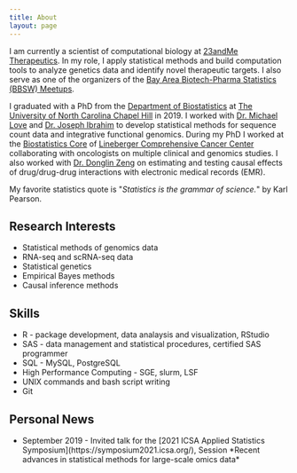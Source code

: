 ```yaml
---
title: About
layout: page
---
```

<!-- ![Profile Image]({{ site.url }}/{{ site.picture }}) -->


I am currently a scientist of computational biology at [23andMe Therapeutics](https://therapeutics.23andme.com/). In my role, I apply statistical methods and build computation tools to analyze genetics data and identify novel therapeutic targets. I also serve as one of the organizers of the [Bay Area Biotech-Pharma Statistics (BBSW) Meetups](https://www.bbsw.org/meetupabout).

I graduated with a PhD from the [Department of Biostatistics](https://sph.unc.edu/bios/biostatistics/) at [The University of North Carolina Chapel Hill](https://unc.edu) in 2019. I worked with [Dr. Michael Love](https://mikelove.github.io) and [Dr. Joseph Ibrahim](https://sph.unc.edu/adv_profile/joseph-g-ibrahim-phd/) to develop statistical methods for sequence count data and integrative functional genomics. During my PhD I worked at the [Biostatistics Core](https://unclineberger.org/biostats/) of [Lineberger Comprehensive Cancer Center](https://unclineberger.org/) collaborating with oncologists on multiple clinical and genomics studies. I also worked with [Dr. Donglin Zeng](http://bios.unc.edu/~dzeng/) on estimating and testing causal effects of drug/drug-drug interactions with electronic medical records (EMR).

<!--I am originally from China, and was born and raised in Beijing. During my senior year at [The Capitol University of Economics and Business](https://english.cueb.edu.cn/) (首都经济贸易大学) majoring in Statistics, I realized that I am more interested in developing and applying statistical methods to answer healthcare questions. This idea motivated my decision to apply to graduate school in Biostatistics, and to join biotech industry upon graduation.-->

My favorite statistics quote is "*Statistics is the grammar of science.*" by Karl Pearson.

<h2>Research Interests</h2>

<ul class="interest-list">
	<li>Statistical methods of genomics data</li>
	<li>RNA-seq and scRNA-seq data</li>
	<li>Statistical genetics</li>
	<li>Empirical Bayes methods</li>
	<li>Causal inference methods</li>
</ul>

<h2>Skills</h2>

<ul class="skill-list">
	<li>R - package development, data analaysis and visualization, RStudio</li>
	<li>SAS - data management and statistical procedures, certified SAS programmer </li>
	<li>SQL - MySQL, PostgreSQL</li>
	<li>High Performance Computing - SGE, slurm, LSF</li>
	<li>UNIX commands and bash script writing</li>
	<li>Git</li>
</ul>

<h2>Personal News</h2>
<ul class="news-list">
	<li>September 2019 - Invited talk for the [2021 ICSA Applied Statistics Symposium](https://symposium2021.icsa.org/), Session *Recent advances in statistical methods for large-scale omics data* </li>
</ul>
